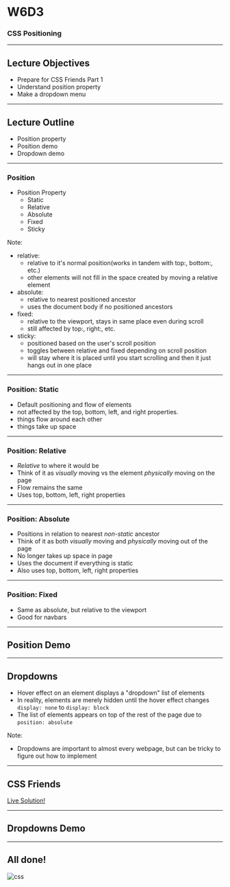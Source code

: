 # W6D3
### CSS Positioning

---

## Lecture Objectives

* Prepare for CSS Friends Part 1
* Understand position property
* Make a dropdown menu

---

## Lecture Outline

* Position property
* Position demo
* Dropdown demo

---

### Position

+ Position Property
  + Static
  + Relative
  + Absolute
  + Fixed
  + Sticky

Note:

+ relative:
  + relative to it's normal position(works in tandem with top:, bottom:, etc.)
  + other elements will not fill in the space created by moving a relative element
+ absolute:
  + relative to nearest positioned ancestor
  + uses the document body if no positioned ancestors
+ fixed:
  + relative to the viewport, stays in same place even during scroll
  + still affected by top:, right:, etc.
+ sticky:
  + positioned based on the user's scroll position
  + toggles between relative and fixed depending on scroll position
  + will stay where it is placed until you start scrolling and then it just hangs out in one place
---

### Position: Static

* Default positioning and flow of elements
* not affected by the top, bottom, left, and right properties.
* things flow around each other
* things take up space

---

### Position: Relative

* _Relative_ to where it would be
* Think of it as _visually_ moving vs the element _physically_ moving on the page
* Flow remains the same
* Uses top, bottom, left, right properties

---

### Position: Absolute

* Positions in relation to nearest _non-static_ ancestor
* Think of it as both _visually_ moving and _physically_ moving out of the page
* No longer takes up space in page
* Uses the document if everything is static
* Also uses top, bottom, left, right properties

---

### Position: Fixed

* Same as absolute, but relative to the viewport
* Good for navbars

---

## Position Demo

---

## Dropdowns

* Hover effect on an element displays a "dropdown" list of elements
* In reality, elements are merely hidden until the hover effect changes `display: none` to `display: block`
* The list of elements appears on top of the rest of the page due to `position: absolute`

Note:
* Dropdowns are important to almost every webpage, but can be tricky to figure out how to implement

---

## CSS Friends

[Live Solution!](http://appacademy.github.io/css-friends/solution/05-cats.html)

---

## Dropdowns Demo

---

## All done!
![css](https://media1.giphy.com/media/ZY3W96Mvat8EFTCclA/giphy.gif?cid=ecf05e47h2kztqcnoa9ezcjgd8ia5i1l7o6gd2d7azvkqqlz&rid=giphy.gif)